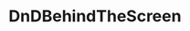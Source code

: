 ---
title: DnDBehindTheScreen
crosslinks:
- DnD
- BehindTheTables
- UnearthedArcana
- dndnext
- DMAcademy
- TalesFromDrexlor
- youtubefactsbot
- rpg
- tmsbmeta
- WritingPrompts
- mattcolville
- boh5e
- worldbuilding
- monsteraday
- u_imguralbumbot
- Vault11
- darksouls
- DungeonWorld
- FATErpg
- DnDHomebrew
---